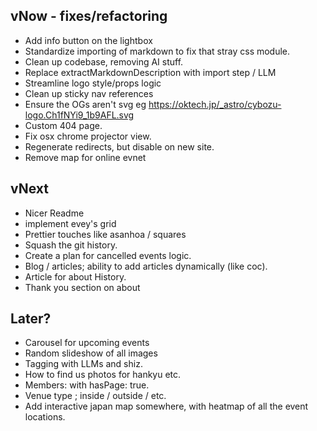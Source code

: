 ## vNow - fixes/refactoring

- Add info button on the lightbox
- Standardize importing of markdown to fix that stray css module.
- Clean up codebase, removing AI stuff.
- Replace extractMarkdownDescription with import step / LLM
- Streamline logo style/props logic
- Clean up sticky nav references
- Ensure the OGs aren't svg eg https://oktech.jp/_astro/cybozu-logo.Ch1fNYi9_1b9AFL.svg
- Custom 404 page.
- Fix osx chrome projector view.
- Regenerate redirects, but disable on new site.
- Remove map for online evnet

## vNext

- Nicer Readme
- implement evey's grid
- Prettier touches like asanhoa / squares
- Squash the git history.
- Create a plan for cancelled events logic.
- Blog / articles; ability to add articles dynamically (like coc).
- Article for about History.
- Thank you section on about

## Later?

- Carousel for upcoming events
- Random slideshow of all images
- Tagging with LLMs and shiz.
- How to find us photos for hankyu etc.
- Members: with hasPage: true.
- Venue type ; inside / outside / etc.
- Add interactive japan map somewhere, with heatmap of all the event locations.
